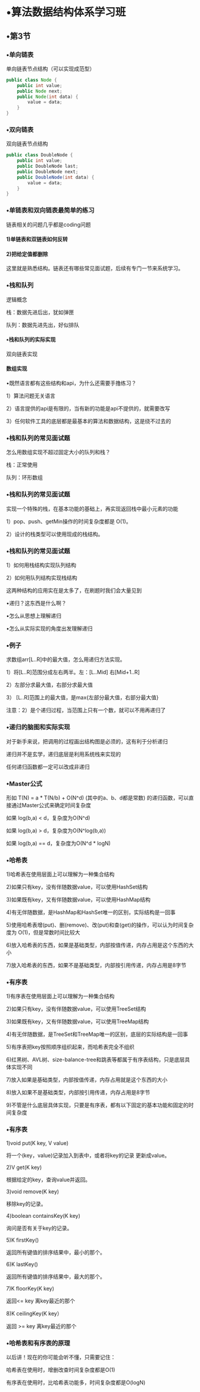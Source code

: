 # •算法数据结构体系学习班

## •第3节

### •单向链表

单向链表节点结构（可以实现成范型）

```java
public class Node {
    public int value;
    public Node next;
    public Node(int data) {
        value = data;
    }
}
```

### •双向链表

双向链表节点结构

```java
public class DoubleNode {
    public int value;
    public DoubleNode last;
    public DoubleNode next;
    public DoubleNode(int data) {
        value = data;
    }
}
```

### •单链表和双向链表最简单的练习

链表相关的问题几乎都是coding问题

#### 1)单链表和双链表如何反转

#### 2)把给定值都删除

这里就是熟悉结构。链表还有哪些常见面试题，后续有专门一节来系统学习。

### •栈和队列

逻辑概念

栈：数据先进后出，犹如弹匣

队列：数据先进先出，好似排队

#### •栈和队列的实际实现

双向链表实现

#### 数组实现

•既然语言都有这些结构和api，为什么还需要手撸练习？

1）算法问题无关语言

2）语言提供的api是有限的，当有新的功能是api不提供的，就需要改写

3）任何软件工具的底层都是最基本的算法和数据结构，这是绕不过去的

### •栈和队列的常见面试题

怎么用数组实现不超过固定大小的队列和栈？

栈：正常使用

队列：环形数组

### •栈和队列的常见面试题

实现一个特殊的栈，在基本功能的基础上，再实现返回栈中最小元素的功能  

1）pop、push、getMin操作的时间复杂度都是 O(1)。 

2）设计的栈类型可以使用现成的栈结构。

### •栈和队列的常见面试题

1）如何用栈结构实现队列结构

2）如何用队列结构实现栈结构

这两种结构的应用实在是太多了，在刷题时我们会大量见到

•递归？这东西是什么啊？

•怎么从思想上理解递归

•怎么从实际实现的角度出发理解递归

### •例子

求数组arr[L..R]中的最大值，怎么用递归方法实现。

1）将[L..R]范围分成左右两半。左：[L..Mid] 右[Mid+1..R]

2）左部分求最大值，右部分求最大值

3） [L..R]范围上的最大值，是max{左部分最大值，右部分最大值}

注意：2）是个递归过程，当范围上只有一个数，就可以不用再递归了

### •递归的脑图和实际实现

对于新手来说，把调用的过程画出结构图是必须的，这有利于分析递归

递归并不是玄学，递归底层是利用系统栈来实现的

任何递归函数都一定可以改成非递归

### •Master公式

形如 T(N) = a * T(N/b) + O(N^d) (其中的a、b、d都是常数) 的递归函数，可以直接通过Master公式来确定时间复杂度

如果 log(b,a) < d，复杂度为O(N^d)

如果 log(b,a) > d，复杂度为O(N^log(b,a))

如果 log(b,a) == d，复杂度为O(N^d * logN)

### •哈希表

1)哈希表在使用层面上可以理解为一种集合结构

2)如果只有key，没有伴随数据value，可以使用HashSet结构

3)如果既有key，又有伴随数据value，可以使用HashMap结构

4)有无伴随数据，是HashMap和HashSet唯一的区别，实际结构是一回事 

5)使用哈希表增(put)、删(remove)、改(put)和查(get)的操作，可以认为时间复杂度为 O(1)，但是常数时间比较大

6)放入哈希表的东西，如果是基础类型，内部按值传递，内存占用是这个东西的大小

7)放入哈希表的东西，如果不是基础类型，内部按引用传递，内存占用是8字节

### •有序表

1)有序表在使用层面上可以理解为一种集合结构

2)如果只有key，没有伴随数据value，可以使用TreeSet结构

3)如果既有key，又有伴随数据value，可以使用TreeMap结构

4)有无伴随数据，是TreeSet和TreeMap唯一的区别，底层的实际结构是一回事

5)有序表把key按照顺序组织起来，而哈希表完全不组织

6)红黑树、AVL树、size-balance-tree和跳表等都属于有序表结构，只是底层具体实现不同

7)放入如果是基础类型，内部按值传递，内存占用就是这个东西的大小

8)放入如果不是基础类型，内部按引用传递，内存占用是8字节

9)不管是什么底层具体实现，只要是有序表，都有以下固定的基本功能和固定的时间复杂度

### •有序表

1)void put(K key, V value)

将一个(key，value)记录加入到表中，或者将key的记录 更新成value。

2)V get(K key)

根据给定的key，查询value并返回。

3)void remove(K key)

移除key的记录。 

4)boolean containsKey(K key)

询问是否有关于key的记录。

5)K firstKey()

返回所有键值的排序结果中，最小的那个。

6)K lastKey()

返回所有键值的排序结果中，最大的那个。

7)K floorKey(K key)

返回<= key 离key最近的那个

8)K ceilingKey(K key）

返回 >= key 离key最近的那个

### •哈希表和有序表的原理

以后讲！现在的你可能会听不懂，只需要记住：

哈希表在使用时，增删改查时间复杂度都是O(1)

有序表在使用时，比哈希表功能多，时间复杂度都是O(logN)